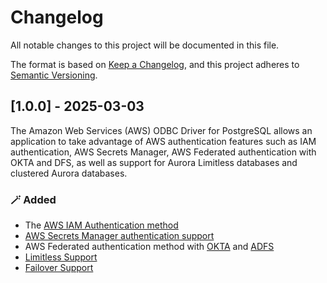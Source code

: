 # Changelog
All notable changes to this project will be documented in this file.

The format is based on [Keep a Changelog](https://keepachangelog.com/en/1.0.0/), and this project adheres to [Semantic Versioning](https://semver.org/#semantic-versioning-200).

## [1.0.0] - 2025-03-03
The Amazon Web Services (AWS) ODBC Driver for PostgreSQL allows an application to take advantage of AWS authentication features such as IAM authentication, AWS Secrets Manager, AWS Federated authentication with OKTA and DFS, as well as support for Aurora Limitless databases and clustered Aurora databases.

### :magic_wand: Added
- The [AWS IAM Authentication method](docs/using-the-aws-driver/authentication/authentication.md#iam-authentication)
- [AWS Secrets Manager authentication support](docs/using-the-aws-driver/authentication/authentication.md#secret-manager-authentication)
- AWS Federated authentication method with [OKTA](docs/using-the-aws-driver/authentication/authentication.md#okta-authentication) and [ADFS](docs/using-the-aws-driver/authentication/authentication.md#adfs-authentication)
- [Limitless Support](docs/using-the-aws-driver/limitless/limitless.md)
- [Failover Support](docs/using-the-aws-driver/failover/failover.md)
